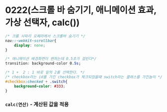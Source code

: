# 0222(스크롤 바 숨기기, 애니메이션 효과, 가상 선택자, calc())

```css
/* 크롬 사파리 오페라에서 스크롤바 숨기기 */
nav::-webkit-scrollbar{
	display: none;
}
```

```css
/* 애니메이션 배경화면이 변하는데 0.5초가 걸린다*/
transition: background-color 0.5s;
```

```css
/* 1 +  2 : 1 바로 밑의 2를 선택한다. */
/* checkbox라는 id를 가진 checkbox가 체크되었을때 switch라는 클래스를 가진놈이 */
#checkbox:checked + .switch{
	background-color: #333;
}
```

### `calc(연산)` - 계산된 값을 적용